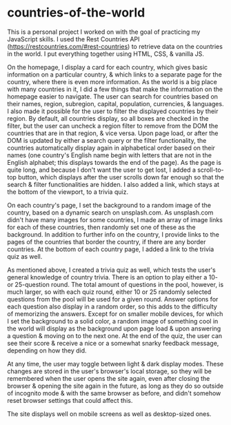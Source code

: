 ﻿# countries-of-the-world
This is a personal project I worked on with the goal of practicing my JavaScript skills. I used the Rest Countries API (https://restcountries.com/#rest-countries) to retrieve data on the countries in the world. I put everything together using HTML, CSS, & vanilla JS.

On the homepage, I display a card for each country, which gives basic information on a particular country, & which links to a separate page for the country, where there is even more information. As the world is a big place with many countries in it, I did a few things that make the information on the homepage easier to navigate. The user can search for countries based on their names, region, subregion, capital, population, currencies, & languages. I also made it possible for the user to filter the displayed countries by their region. By default, all countries display, so all boxes are checked in the filter, but the user can uncheck a region filter to remove from the DOM the countries that are in that region, & vice versa. Upon page load, or after the DOM is updated by either a search query or the filter functionality, the countries automatically display again in alphabetical order based on their names (one country's English name begin with letters that are not in the English alphabet; this displays towards the end of the page). As the page is quite long, and because I don't want the user to get lost, I added a scroll-to-top button, which displays after the user scrolls down far enough so that the search & filter functionalities are hidden. I also added a link, which stays at the bottom of the viewport, to a trivia quiz.

On each country's page, I set the background to a random image of the country, based on a dynamic search on unsplash.com. As unsplash.com didn't have many images for some countries, I made an array of image links for each of these countries, then randomly set one of these as the background. In addition to further info on the country, I provide links to the pages of the countries that border the country, if there are any border countries. At the bottom of each country page, I added a link to the trivia quiz as well.

As mentioned above, I created a trivia quiz as well, which tests the user's general knowledge of country trivia. There is an option to play either a 10- or 25-question round. The total amount of questions in the pool, however, is much larger, so with each quiz round, either 10 or 25 randomly selected questions from the pool will be used for a given round. Answer options for each question also display in a random order, so this adds to the difficulty of memorizing the answers. Except for on smaller mobile devices, for which I set the background to a solid color, a random image of something cool in the world will display as the background upon page load & upon answering a question & moving on to the next one. At the end of the quiz, the user can see their score & receive a nice or a somewhat snarky feedback message, depending on how they did.

At any time, the user may toggle between light & dark display modes. These changes are stored in the user's browser's local storage, so they will be remembered when the user opens the site again, even after closing the browser & opening the site again in the future, as long as they do so outside of incognito mode & with the same browser as before, and didn't somehow reset browser settings that could affect this.

The site displays well on mobile screens as well as desktop-sized ones.
